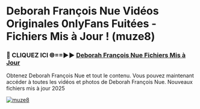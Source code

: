 # Deborah François Nue Vidéos Originales 0nlyFans Fuitées - Fichiers Mis à Jour ! (muze8)

<h3>🔴 CLIQUEZ ICI 🌐==►► <a href="https://tinyurl.com/2pmr4ezf" rel="nofollow">Deborah François Nue Fichiers Mis à Jour</a></h3>

Obtenez Deborah François Nue et tout le contenu. Vous pouvez maintenant accéder à toutes les vidéos et photos de Deborah François Nue. Nouveaux fichiers mis à jour 2025

[![muze8](https://i.imgur.com/6SNvagu.gif)](https://tinyurl.com/2pmr4ezf)
